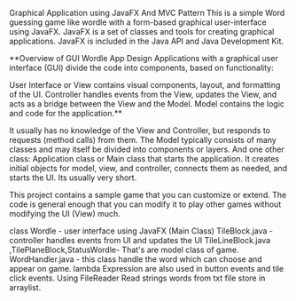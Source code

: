 Graphical Application using JavaFX And MVC Pattern
This is a simple Word guessing game like wordle  with a form-based graphical user-interface using JavaFX. JavaFX is a set of classes and tools for creating graphical applications. JavaFX is included in the Java API and Java Development Kit.

 
**Overview of GUI Wordle App Design
Applications with a graphical user interface (GUI) divide the code into components, based on functionality:

User Interface or View contains visual components, layout, and formatting of the UI.
Controller handles events from the View, updates the View, and acts as a bridge between the View and the Model.
Model contains the logic and code for the application.** 

It usually has no knowledge of the View and Controller, but responds to requests (method calls) from them. The Model typically consists of many classes and may itself be divided into components or layers.
And one other class:
Application class or Main class that starts the application. It creates initial objects for model, view, and controller, connects them as needed, and starts the UI. Its usually very short.

This project contains a sample game that you can customize or extend. The code is general enough that you can modify it to play other games without modifying the UI (View) much.

class Wordle - user interface using JavaFX (Main Class)
TileBlock.java - controller handles events from UI and updates the UI
TileLineBlock.java ,TilePlaneBlock,StatusWordle- That's are model class of game.
WordHandler.java - this class handle the word which can choose and appear on game.
lambda Expression are also used in button events and tile click events.
Using FileReader  Read strings words from txt file store in arraylist.


